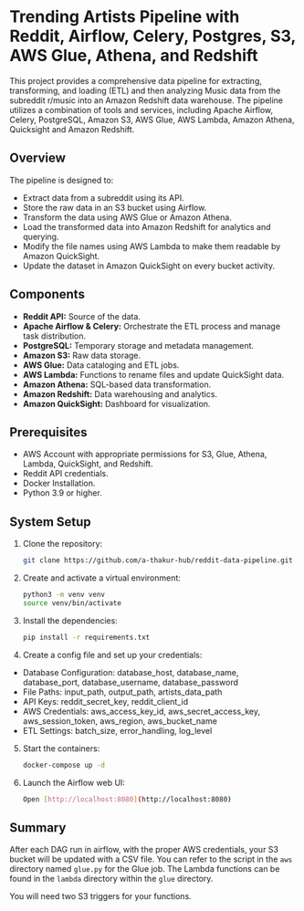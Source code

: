 # Trending Artists Pipeline with Reddit, Airflow, Celery, Postgres, S3, AWS Glue, Athena, and Redshift

This project provides a comprehensive data pipeline for extracting, transforming, and loading (ETL) and then analyzing Music data from the subreddit r/music into an Amazon Redshift data warehouse. The pipeline utilizes a combination of tools and services, including Apache Airflow, Celery, PostgreSQL, Amazon S3, AWS Glue, AWS Lambda, Amazon Athena, Quicksight and Amazon Redshift.

## Overview

The pipeline is designed to:

 - Extract data from a subreddit using its API.
 - Store the raw data in an S3 bucket using Airflow.
 - Transform the data using AWS Glue or Amazon Athena.
 - Load the transformed data into Amazon Redshift for analytics and querying.
 - Modify the file names using AWS Lambda to make them readable by Amazon QuickSight.
 - Update the dataset in Amazon QuickSight on every bucket activity.

## Components

 - **Reddit API:** Source of the data.
 - **Apache Airflow & Celery:** Orchestrate the ETL process and manage task distribution.
 - **PostgreSQL:** Temporary storage and metadata management.
 - **Amazon S3:** Raw data storage.
 - **AWS Glue:** Data cataloging and ETL jobs.
 - **AWS Lambda:** Functions to rename files and update QuickSight data.
 - **Amazon Athena:** SQL-based data transformation.
 - **Amazon Redshift:** Data warehousing and analytics.
 - **Amazon QuickSight:** Dashboard for visualization.

 ## Prerequisites

 - AWS Account with appropriate permissions for S3, Glue, Athena, Lambda, QuickSight, and Redshift.
 - Reddit API credentials.
 - Docker Installation.
 - Python 3.9 or higher.

 ## System Setup

 1. Clone the repository:
    ```bash
    git clone https://github.com/a-thakur-hub/reddit-data-pipeline.git
    ```
 2. Create and activate a virtual environment:
    ```bash
    python3 -m venv venv
    source venv/bin/activate
    ```
 3. Install the dependencies:
    ```bash
    pip install -r requirements.txt
    ```
 4. Create a config file and set up your credentials:
   - Database Configuration: database_host, database_name, database_port, database_username, database_password
   - File Paths: input_path, output_path, artists_data_path
   - API Keys: reddit_secret_key, reddit_client_id
   - AWS Credentials: aws_access_key_id, aws_secret_access_key, aws_session_token, aws_region, aws_bucket_name
   - ETL Settings: batch_size, error_handling, log_level
 5. Start the containers:
    ```bash
    docker-compose up -d
    ```
 6. Launch the Airflow web UI:
    ```bash
    Open [http://localhost:8080](http://localhost:8080)
    ```

 ## Summary

 After each DAG run in airflow, with the proper AWS credentials, your S3 bucket will be updated with a CSV file. You can refer to the script in the `aws` directory named `glue.py` for the Glue job. The Lambda functions can be found in the `lambda` directory within the `glue` directory.

 You will need two S3 triggers for your functions.
